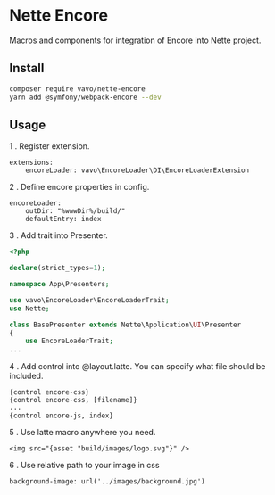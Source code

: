 # Nette Encore
Macros and components for integration of Encore into Nette project. 

## Install
```bash
composer require vavo/nette-encore
yarn add @symfony/webpack-encore --dev
```
## Usage
1 . Register extension.
 
```config
extensions:
	encoreLoader: vavo\EncoreLoader\DI\EncoreLoaderExtension
```

2 . Define encore properties in config.

```config
encoreLoader:
    outDir: "%wwwDir%/build/"
    defaultEntry: index
```
3 . Add trait into Presenter.

```php
<?php

declare(strict_types=1);

namespace App\Presenters;

use vavo\EncoreLoader\EncoreLoaderTrait;
use Nette;

class BasePresenter extends Nette\Application\UI\Presenter
{
	use EncoreLoaderTrait;
...
```

4 . Add control into @layout.latte. You can specify what file should be included.
```
{control encore-css}
{control encore-css, [filename]}
...
{control encore-js, index}
```

5 . Use latte macro anywhere you need.
```
<img src="{asset "build/images/logo.svg"}" />
```

6 . Use relative path to your image in css
 ```
 background-image: url('../images/background.jpg')
 ```
